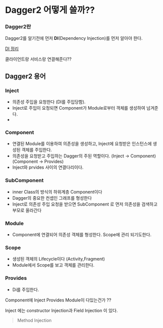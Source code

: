 # Dagger2 어떻게 쓸까??

### Dagger2란
Dagger2를 알기전에 먼저 **DI**(Dependency Injection)를 먼저 알아야 한다.

[DI 정리](di.md)

클라이언트랑 서비스랑 연결해준다?? 



## Dagger2 용어

###   Inject 
- 의존성 주입을 요청한다 (DI를 주입당함).
-  Inject로 주입이 요청되면 Component가 Module로부터 객체를 생성하여 넘겨준다.
-  
### Component
-   연결된 Module를 이용하여 의존성을 생성하고, Inject에 요청받은 인스턴스에 생성된 객체를 주입한다. 
-   의존성을 요청받고 주입하는 Dagger의 주된 역할이다. (Inject -> Component) (Component -> Provides)
-    Inject와 prvides 사이의 연결다리이다.

### SubComponent
- inner Class의 방식의 하위계층 Component이다
- Dagger의 중요한 컨셉인 그래프를 형성한다
- Inject로 의존성 주입 요청을 받으면 SubComponent 로 먼저 의존성을 검색하고 부모로 올라간다
### Module
- Component에 연결되어 의존성 객체를 형성한다. Scope에 관리 되기도한다.



### Scope
- 생성된 객체의 Lifecycle이다 (Activity,Fragment)
- Module에서 Scope를 보고 객체를 관리한다.
###  Provides 
  - Di를 주입한다.
  
Component에 Inject Provides Module이 다있는건가 ??

Inject 에는
constructor Injection과 Field Injection 이 있다.
> Method Injection